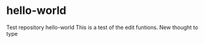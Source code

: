 # hello-world
Test repository hello-world
This is a test of the edit funtions. 
New thought to type
